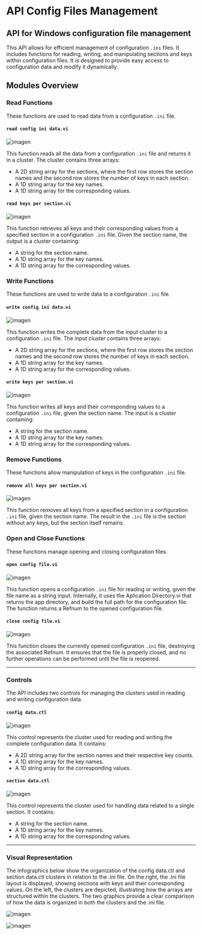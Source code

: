 # API Config Files Management
## API for Windows configuration file management

This API allows for efficient management of configuration `.ini` files. It includes functions for reading, writing, and manipulating sections and keys within configuration files. It is designed to provide easy access to configuration data and modify it dynamically.

## Modules Overview

### Read Functions

These functions are used to read data from a configuration `.ini` file.

#### `read config ini data.vi`

![imagen](https://github.com/user-attachments/assets/c1ad7138-d9c2-4a8b-b442-d1a231a78559)

This function reads all the data from a configuration `.ini` file and returns it in a cluster. The cluster contains three arrays:
- A 2D string array for the sections, where the first row stores the section names and the second row stores the number of keys in each section.
- A 1D string array for the key names.
- A 1D string array for the corresponding values.

#### `read keys per section.vi`

![imagen](https://github.com/user-attachments/assets/7db1cc2e-b21a-45d4-abe6-1afc83a4762d)

This function retrieves all keys and their corresponding values from a specified section in a configuration `.ini` file. Given the section name, the output is a cluster containing:
- A string for the section name.
- A 1D string array for the key names.
- A 1D string array for the corresponding values.

### Write Functions

These functions are used to write data to a configuration `.ini` file.

#### `write config ini data.vi`

![imagen](https://github.com/user-attachments/assets/d8947b49-ddb8-4e66-9ce7-d75a4374243f)

This function writes the complete data from the input cluster to a configuration `.ini` file. The input cluster contains three arrays:
- A 2D string array for the sections, where the first row stores the section names and the second row stores the number of keys in each section.
- A 1D string array for the key names.
- A 1D string array for the corresponding values.

#### `write keys per section.vi`

![imagen](https://github.com/user-attachments/assets/9a5a1392-240b-46c5-838d-368c747e9fb8)

This function writes all keys and their corresponding values to a configuration `.ini` file, given the section name. The input is a cluster containing:
- A string for the section name.
- A 1D string array for the key names.
- A 1D string array for the corresponding values.

### Remove Functions

These functions allow manipulation of keys in the configuration `.ini` file.

#### `remove all keys per section.vi`

![imagen](https://github.com/user-attachments/assets/ed994fab-5243-40e2-9670-c3758140ea1d)

This function removes all keys from a specified section in a configuration `.ini` file, given the section name. The result in the `.ini` file is the section without any keys, but the section itself remains.

### Open and Close Functions

These functions manage opening and closing configuration files.

#### `open config file.vi`

![imagen](https://github.com/user-attachments/assets/366d380d-8639-4ef9-81ed-920aa698df3b)

This function opens a configuration `.ini` file for reading or writing, given the file name as a string input. Internally, it uses the Aplication Directory.vi that returns the app directory, and build the full path for the configuration file. The function returns a Refnum to the opened configuration file.

#### `close config file.vi`

![imagen](https://github.com/user-attachments/assets/4376d467-c207-40d3-b17a-067f2d71cd86)

This function closes the currently opened configuration `.ini` file, destroying the associated Refnum. It ensures that the file is properly closed, and no further operations can be performed until the file is reopened.

---
### Controls

The API includes two controls for managing the clusters used in reading and writing configuration data.

#### `config data.ctl`

![imagen](https://github.com/user-attachments/assets/5733eb65-2a38-433f-81da-d549226ff76d)

This control represents the cluster used for reading and writing the complete configuration data. It contains:
- A 2D string array for the section names and their respective key counts.
- A 1D string array for the key names.
- A 1D string array for the corresponding values.

#### `section data.ctl`

![imagen](https://github.com/user-attachments/assets/15c8f33e-458a-4e19-ae61-d3298831e18f)

This control represents the cluster used for handling data related to a single section. It contains:
- A string for the section name.
- A 1D string array for the key names.
- A 1D string array for the corresponding values.

---

### Visual Representation

The infographics below show the organization of the config data.ctl and section data.ctl clusters in relation to the .ini file. On the right, the .ini file layout is displayed, showing sections with keys and their corresponding values. On the left, the clusters are depicted, illustrating how the arrays are structured within the clusters. The two graphics provide a clear comparison of how the data is organized in both the clusters and the .ini file.

![imagen](https://github.com/user-attachments/assets/43f39d7d-e7dc-40a9-b872-6d37c724f284)

![imagen](https://github.com/user-attachments/assets/7fd5a796-3ed2-4efa-8eb7-7ab852bb3bc2)


